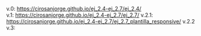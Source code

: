 v.0: https://cirosanjorge.github.io/ej_2.4-ej_2.7/ej_2.4/																																																							
v.1:           https://cirosanjorge.github.io/ej_2.4-ej_2.7/ej_2.7/
v.2.1:  https://cirosanjorge.github.io/ej_2.4-ej_2.7/ej_2.7_plantilla_responsive/
v.2.2
v.3:
